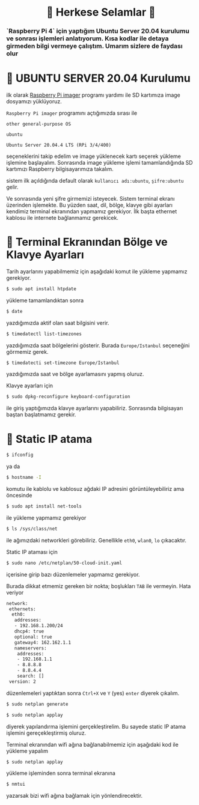 <h1 align="center">👋 Herkese Selamlar 👋</h1>
<h3 align="left"> `Raspberry Pi 4` için yaptığım Ubuntu Server 20.04 kurulumu ve sonrası işlemleri anlatıyorum. Kısa kodlar ile detaya girmeden bilgi vermeye çalıştım. Umarım sizlere de faydası olur</h3>

# 🚀 UBUNTU SERVER 20.04 Kurulumu

ilk olarak [Raspberry Pi imager](https://www.raspberrypi.com/software/) programı yardımı ile SD kartımıza image dosyamızı yüklüyoruz.

`Raspberry Pi imager` programını açtığımızda sırası ile

`other general-purpose OS`

`ubuntu`

`Ubuntu Server 20.04.4 LTS (RPi 3/4/400) `

seçeneklerini takip edelim ve image yüklenecek kartı seçerek yükleme işlemine başlayalım.
Sonrasında image yükleme işlemi tamamlandığında SD kartımızı Raspberry bilgisayarımıza takalım.

sistem ilk açıldığında default olarak `kullanıcı adı:ubuntu`, `şifre:ubuntu` gelir.

Ve sonrasında yeni şifre girmemizi isteyecek. Sistem terminal ekranı üzerinden işlemekte. 
Bu yüzden saat, dil, bölge, klavye gibi ayarları kendimiz terminal ekranından yapmamız gerekiyor.
İlk başta ethernet kablosu ile internete bağlanmamız gerekicek.

# 🚀 Terminal Ekranından Bölge ve Klavye Ayarları

Tarih ayarlarını yapabilmemiz için aşağıdaki komut ile yükleme yapmamız gerekiyor.
```sh
$ sudo apt install htpdate
```
yükleme tamamlandıktan sonra  
```sh
$ date
```
yazdığımızda aktif olan saat bilgisini verir.
```sh
$ timedatectl list-timezones
```
yazdığımızda saat bölgelerini gösterir. Burada `Europe/Istanbul` seçeneğini görmemiz gerek.
```sh
$ timedatecti set-timezone Europe/Istanbul
```
yazdığımızda saat ve bölge ayarlamasını yapmış oluruz.

Klavye ayarları için 
```sh
$ sudo dpkg-reconfigure keyboard-configuration
```
ile giriş yaptığımızda klavye ayarlarını yapabiliriz. Sonrasında bilgisayarı baştan başlatmamız gerekir.

# 🚀 Static IP atama 

```sh
$ ifconfig
```
ya da
```sh
$ hostname -I
```
komutu ile kablolu ve kablosuz ağdaki IP adresini görüntüleyebiliriz ama öncesinde 
```sh
$ sudo apt install net-tools
``` 
ile yükleme yapmamız gerekiyor

```sh
$ ls /sys/class/net
```
ile ağımızdaki networkleri görebiliriz. Genellikle `eth0`, `wlan0`, `lo` çıkacaktır.

Static IP ataması için
```sh
$ sudo nano /etc/netplan/50-cloud-init.yaml
```
içerisine girip bazı düzenlemeler yapmamız gerekiyor. 

Burada dikkat etmemiz gereken bir nokta; boşlukları `TAB` ile vermeyin. Hata veriyor
```sh
network:
 ethernets:
  eth0:
   addresses:
   - 192.168.1.200/24
   dhcp4: true
   optional: true
   gateway4: 162.162.1.1
   nameservers:
	addresses:
	- 192.168.1.1
	- 8.8.8.8
	- 8.8.4.4
	search: []
 version: 2
```
düzenlemeleri yaptıktan sonra `Ctrl+X` ve `Y` (yes) `enter` diyerek çıkalım.

```sh
$ sudo netplan generate
```
```sh
$ sudo netplan applay
```
diyerek yapılandırma işlemini gerçekleştirelim. Bu sayede static IP atama işlemini gereçekleştirmiş oluruz.

Terminal ekranından wifi ağına bağlanabilmemiz için aşağıdaki kod ile yükleme yapalım
```sh
$ sudo netplan applay
```
yükleme işleminden sonra terminal ekranına
```sh
$ nmtui
```
yazarsak bizi wifi ağına bağlamak için yönlendirecektir.